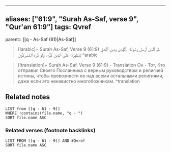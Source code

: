 
---
aliases: ["61:9", "Surah As-Saf, verse 9", "Qur'an 61:9"]
tags: Qvref
---

parent:: [[q - As-Saf (61)|As-Saf]]

> [!arabic]+ Surah As-Saf, Verse 9 (61:9)
> <span class="quran-arabic">هُوَ ٱلَّذِىٓ أَرْسَلَ رَسُولَهُۥ بِٱلْهُدَىٰ وَدِينِ ٱلْحَقِّ لِيُظْهِرَهُۥ عَلَى ٱلدِّينِ كُلِّهِۦ وَلَوْ كَرِهَ ٱلْمُشْرِكُونَ</span>
^arabic

> [!translation]+ Surah As-Saf, Verse 9 (61:9) - Translation
> Он - Тот, Кто отправил Своего Посланника с верным руководством и религией истины, чтобы превознести ее над всеми остальными религиями, даже если это ненавистно многобожникам.
^translation



## Related notes
```dataview
LIST from [[q - 61 - 9]]
WHERE !contains(file.name, "q - ")
SORT file.name ASC
```

### Related verses (footnote backlinks)
```dataview
LIST FROM [[q - 61 - 9]] AND #Qvref
SORT file.name ASC
```


